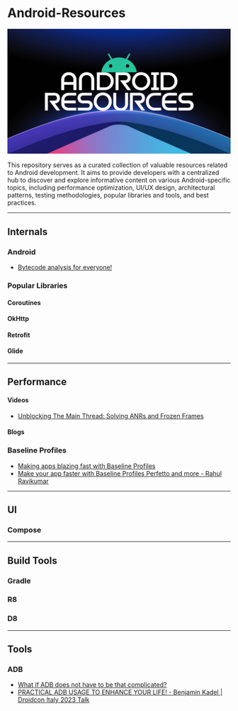 # Android-Resources
![android-resources-cover](./cover.jpeg)

This repository serves as a curated collection of valuable resources related to Android development. It aims to provide developers with a centralized hub to discover and explore informative content on various Android-specific topics, including performance optimization, UI/UX design, architectural patterns, testing methodologies, popular libraries and tools, and best practices.

<hr/>  

## Internals
### Android
- [Bytecode analysis for everyone!](https://youtu.be/6cYmdoeZ1OY)
### Popular Libraries
#### Coroutines
#### OkHttp
#### Retrofit
#### Glide

<hr/>

## Performance
#### Videos
- [Unblocking The Main Thread: Solving ANRs and Frozen Frames](https://youtu.be/BSB7ZLNm9ac)
#### Blogs

### Baseline Profiles
- [Making apps blazing fast with Baseline Profiles](https://youtu.be/yJm5On5Gp4c)
- [Make your app faster with Baseline Profiles Perfetto and more - Rahul Ravikumar](https://youtu.be/7bLTmPpUIno)

<hr/>

## UI
### Compose
<hr/>

## Build Tools
### Gradle
### R8
### D8
<hr/>

## Tools
### ADB
- [What if ADB does not have to be that complicated?](https://youtu.be/auiGFhKBDAE)
- [PRACTICAL ADB USAGE TO ENHANCE YOUR LIFE! - Benjamin Kadel | Droidcon Italy 2023 Talk](https://youtu.be/KFnqoze9nZc)

